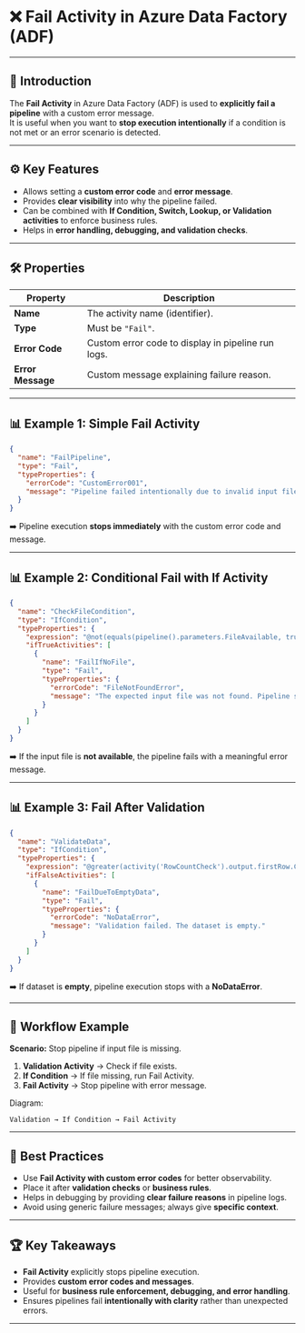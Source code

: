 # ❌ Fail Activity in Azure Data Factory (ADF)

---

## 📌 Introduction
The **Fail Activity** in Azure Data Factory (ADF) is used to **explicitly fail a pipeline** with a custom error message.  
It is useful when you want to **stop execution intentionally** if a condition is not met or an error scenario is detected.

---

## ⚙️ Key Features
- Allows setting a **custom error code** and **error message**.  
- Provides **clear visibility** into why the pipeline failed.  
- Can be combined with **If Condition, Switch, Lookup, or Validation activities** to enforce business rules.  
- Helps in **error handling, debugging, and validation checks**.  

---

## 🛠️ Properties

| Property       | Description |
|----------------|-------------|
| **Name**       | The activity name (identifier). |
| **Type**       | Must be `"Fail"`. |
| **Error Code** | Custom error code to display in pipeline run logs. |
| **Error Message** | Custom message explaining failure reason. |

---

## 📊 Example 1: Simple Fail Activity
```json
{
  "name": "FailPipeline",
  "type": "Fail",
  "typeProperties": {
    "errorCode": "CustomError001",
    "message": "Pipeline failed intentionally due to invalid input file."
  }
}
````

➡️ Pipeline execution **stops immediately** with the custom error code and message.

---

## 📊 Example 2: Conditional Fail with If Activity

```json
{
  "name": "CheckFileCondition",
  "type": "IfCondition",
  "typeProperties": {
    "expression": "@not(equals(pipeline().parameters.FileAvailable, true))",
    "ifTrueActivities": [
      {
        "name": "FailIfNoFile",
        "type": "Fail",
        "typeProperties": {
          "errorCode": "FileNotFoundError",
          "message": "The expected input file was not found. Pipeline stopped."
        }
      }
    ]
  }
}
```

➡️ If the input file is **not available**, the pipeline fails with a meaningful error message.

---

## 📊 Example 3: Fail After Validation

```json
{
  "name": "ValidateData",
  "type": "IfCondition",
  "typeProperties": {
    "expression": "@greater(activity('RowCountCheck').output.firstRow.Count, 0)",
    "ifFalseActivities": [
      {
        "name": "FailDueToEmptyData",
        "type": "Fail",
        "typeProperties": {
          "errorCode": "NoDataError",
          "message": "Validation failed. The dataset is empty."
        }
      }
    ]
  }
}
```

➡️ If dataset is **empty**, pipeline execution stops with a **NoDataError**.

---

## 🚀 Workflow Example

**Scenario:** Stop pipeline if input file is missing.

1. **Validation Activity** → Check if file exists.
2. **If Condition** → If file missing, run Fail Activity.
3. **Fail Activity** → Stop pipeline with error message.

Diagram:

```
Validation → If Condition → Fail Activity
```

---

## 🎯 Best Practices

* Use **Fail Activity with custom error codes** for better observability.
* Place it after **validation checks** or **business rules**.
* Helps in debugging by providing **clear failure reasons** in pipeline logs.
* Avoid using generic failure messages; always give **specific context**.

---

## 🏆 Key Takeaways

* **Fail Activity** explicitly stops pipeline execution.
* Provides **custom error codes and messages**.
* Useful for **business rule enforcement, debugging, and error handling**.
* Ensures pipelines fail **intentionally with clarity** rather than unexpected errors.

---
